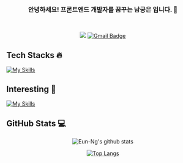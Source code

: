 <div align="center">

### 안녕하세요! 프론트엔드 개발자를 꿈꾸는 **남궁은** 입니다. 👋

<br />

<!--
[![Tistory Badge](https://img.shields.io/badge/Blog-03a57a?style=flat-square&labelColor=03a57a&logo=Tistory&link=https://eun-ng.tistory.com/)](https://eun-ng.tistory.com/)
-->

<a href="https://eun-ng.tistory.com/" target="_blank"><img src="https://img.shields.io/badge/Blog-03a57a?style=flat-square&labelColor=03a57a&logo=Tistory&link=https://eun-ng.tistory.com/"/></a>
[![Gmail Badge](https://img.shields.io/badge/-eunng.dev@gmail.com-c14438?style=flat-square&logo=Gmail&logoColor=white&link=mailto:eunng.dev@gmail.com)](mailto:eunng.dev@gmail.com)

<div align="left">

<h2>Tech Stacks 🔥</h2>

[![My Skills](https://skillicons.dev/icons?i=html,css,sass,tailwind,js,ts,react,redux,next,git,mongo,mysql&theme=light)](https://skillicons.dev)

<h2>Interesting 🤔</h2>

[![My Skills](https://skillicons.dev/icons?i=vue,svelte,vite,jest,graphql,flutter&theme=light)](https://skillicons.dev)

</div>

<div align="left">
 <h2>GitHub Stats 💻</h2>
</div>
  
![Eun-Ng's github stats](https://github-readme-stats.vercel.app/api?username=Eun-Ng&show_icons=true&theme=react)
 
[![Top Langs](https://github-readme-stats.vercel.app/api/top-langs/?username=Eun-Ng&layout=compact&theme=react)](https://github.com/Eun-Ng/github-readme-stats)
 
</div>
